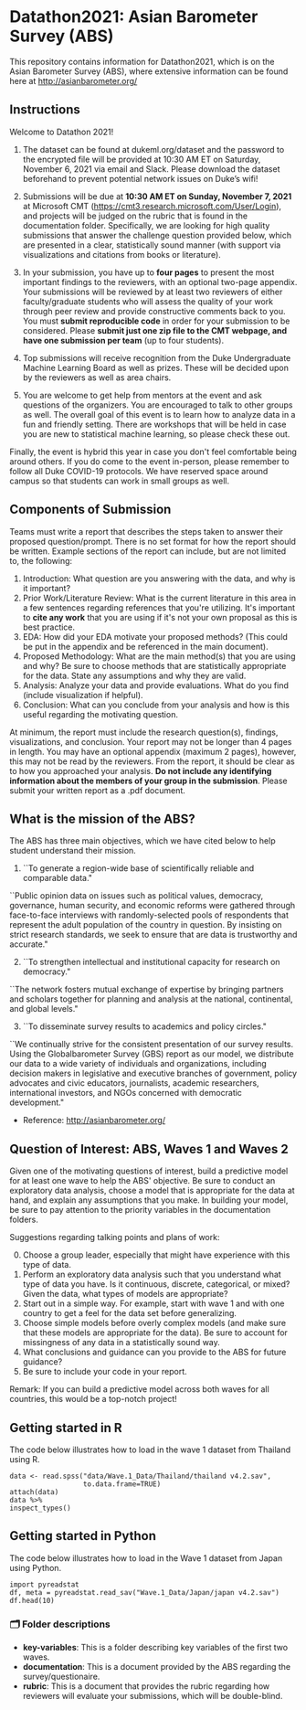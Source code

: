 # Datathon2021: Asian Barometer Survey (ABS)

This repository contains information for Datathon2021, which is on the Asian Barometer Survey (ABS), where extensive information can be found here at 
http://asianbarometer.org/

## Instructions

Welcome to Datathon 2021! 

1. The dataset can be found at dukeml.org/dataset and the password to the encrypted file will be provided at 10:30 AM ET on Saturday, November 6, 2021 via email and Slack. Please download the dataset beforehand to prevent potential network issues on Duke’s wifi!

2. Submissions will be due at **10:30 AM ET on Sunday, November 7, 2021** at Microsoft CMT (https://cmt3.research.microsoft.com/User/Login), and projects will be judged on the rubric that is found in the documentation folder. Specifically, we are looking for high quality submissions that answer the challenge question provided below, which are presented in a clear, statistically sound manner (with support via visualizations and citations from books or literature). 

3. In your submission, you have up to **four pages** to present the most important findings to the reviewers, with an optional two-page appendix. Your submissions will be reviewed by at least two reviewers of either faculty/graduate students who will assess the quality of your work through peer review and provide constructive comments back to you. You must **submit reproducible code** in order for your submission to be considered. Please **submit just one zip file to the CMT webpage, and have one submission per team** (up to four students). 

4. Top submissions will receive recognition from the Duke Undergraduate Machine Learning Board as well as prizes. These will be decided upon by the reviewers as well as area chairs.

5. You are welcome to get help from mentors at the event and ask questions of the organizers. You are encouraged to talk to other groups as well. The overall goal of this event is to learn how to analyze data in a fun and friendly setting. There are workshops that will be held in case you are new to statistical machine learning, so please check these out. 

Finally, the event is hybrid this year in case you don't feel comfortable being around others. If you do come to the event in-person, please remember to follow all Duke COVID-19 protocols. We have reserved space around campus so that students can work in small groups as well. 

## Components of Submission

Teams must write a report that describes the steps taken to answer their proposed question/prompt. There is no set format for how the report should be written. Example sections of the report can include, but are not limited to, the following:

1. Introduction: What question are you answering with the data, and why is it important?
2. Prior Work/Literature Review: What is the current literature in this area in a few sentences regarding references that you're utilizing. It's important to **cite any work** that you are using if it's not your own proposal as this is best practice. 
3. EDA: How did your EDA motivate your proposed methods? (This could be put in the appendix and be referenced in the main document). 
4. Proposed Methodology: What are the main method(s) that you are using and why? Be sure to choose methods that are statistically appropriate for the data. State any assumptions and why they are valid. 
5. Analysis: Analyze your data and provide evaluations. What do you find (include visualization if helpful). 
6. Conclusion: What can you conclude from your analysis and how is this useful regarding the motivating question. 

At minimum, the report must include the research question(s), findings, visualizations, and conclusion. Your report may not be longer than 4 pages in length. You may have an optional appendix (maximum 2 pages), however, this may not be read by the reviewers. From the report, it should be clear as to how you approached your analysis. **Do not include any identifying information about the members of your group in the submission**. Please submit your written report as a .pdf document.

## What is the mission of the ABS?

The ABS has three main objectives, which we have cited below to help student understand their mission.

1. ``To generate a region-wide base of scientifically reliable and comparable data."

``Public opinion data on issues such as political values, democracy, governance, human security, and economic reforms were gathered through face-to-face interviews with randomly-selected pools of respondents that represent the adult population of the country in question. By insisting on strict research standards, we seek to ensure that are data is trustworthy and accurate."

2. ``To strengthen intellectual and institutional capacity for research on democracy."

``The network fosters mutual exchange of expertise by bringing partners and scholars together for planning and analysis at the national, continental, and global levels."


3. ``To disseminate survey results to academics and policy circles."

``We continually strive for the consistent presentation of our survey results. Using the Globalbarometer Survey (GBS) report as our model, we distribute our data to a wide variety of individuals and organizations, including decision makers in legislative and executive branches of government, policy advocates and civic educators, journalists, academic researchers, international investors, and NGOs concerned with democratic development."

- Reference: http://asianbarometer.org/

## Question of Interest: ABS, Waves 1 and Waves 2

Given one of the motivating questions of interest, build a predictive model for at least one wave to help the ABS' objective. Be sure to conduct an exploratory data analysis, choose a model that is appropriate for the data at hand, and explain any assumptions that you make. In building your model, be sure to pay attention to the priority variables in the documentation folders. 

Suggestions regarding talking points and plans of work:

0. Choose a group leader, especially that might have experience with this type of data. 
1. Perform an exploratory data analysis such that you understand what type of data you have. Is it continuous, discrete, categorical, or mixed? Given the data, what types of models are appropriate? 
2. Start out in a simple way. For example, start with wave 1 and with one country to get a feel for the data set before generalizing. 
3. Choose simple models before overly complex models (and make sure that these models are appropriate for the data). Be sure to account for missingness of any data in a statistically sound way. 
4. What conclusions and guidance can you provide to the ABS for future guidance? 
5. Be sure to include your code in your report. 


Remark: If you can build a predictive model across both waves for all countries, this would be a top-notch project! 

## Getting started in R 

The code below illustrates how to load in the wave 1 dataset from Thailand using R. 
```
data <- read.spss("data/Wave.1_Data/Thailand/thailand v4.2.sav", 
                  to.data.frame=TRUE)
attach(data)
data %>%
inspect_types()
```

## Getting started in Python 

The code below illustrates how to load in the Wave 1 dataset from Japan using Python. 

```
import pyreadstat
df, meta = pyreadstat.read_sav("Wave.1_Data/Japan/japan v4.2.sav")
df.head(10)
```

### :card_index_dividers: Folder descriptions

- **key-variables**: This is a folder describing key variables of the first two waves.
- **documentation**: This is a document provided by the ABS regarding the survey/questionaire.
- **rubric**: This is a document that provides the rubric regarding how reviewers will evaluate your submissions, which will be double-blind. 






